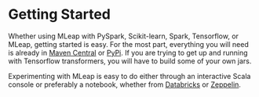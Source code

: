 # Getting Started

Whether using MLeap with PySpark, Scikit-learn, Spark, Tensorflow, or
MLeap, getting started is easy. For the most part, everything you will
need is already in [Maven Central](https://search.maven.org/) or
[PyPi](https://pypi.python.org/pypi). If you are trying to get up and
running with Tensorflow transformers, you will have to build some of
your own jars.

Experimenting with MLeap is easy to do either through an interactive
Scala console or preferably a notebook, whether from [Databricks](https://databricks.com/)
or [Zeppelin](https://zeppelin.apache.org/).
